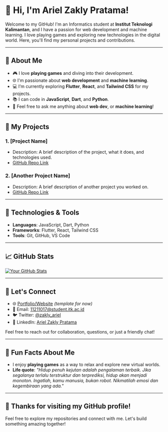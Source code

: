 # 👋 Hi, I'm Ariel Zakly Pratama!

Welcome to my GitHub! I'm an Informatics student at **Institut Teknologi Kalimantan**, and I have a passion for web development and machine learning. I love playing games and exploring new technologies in the digital world. Here, you'll find my personal projects and contributions.

---

## 🌱 About Me

- 🎮 I love **playing games** and diving into their development.
- 🌐 I'm passionate about **web development** and **machine learning**.
- 💻 I’m currently exploring **Flutter**, **React**, and **Tailwind CSS** for my projects.
- 📚 I can code in **JavaScript**, **Dart**, and **Python**.
- 💬 Feel free to ask me anything about **web dev**, or **machine learning**!

---

## 💼 My Projects

### 1. **[Project Name]**
   - Description: A brief description of the project, what it does, and technologies used.
   - [GitHub Repo Link](https://github.com/your-username/project-name)

### 2. **[Another Project Name]**
   - Description: A brief description of another project you worked on.
   - [GitHub Repo Link](https://github.com/your-username/another-project-name)

---

## 🔧 Technologies & Tools

- **Languages**: JavaScript, Dart, Python
- **Frameworks**: Flutter, React, Tailwind CSS
- **Tools**: Git, GitHub, VS Code

---

## 📈 GitHub Stats

[![Your GitHub Stats](https://github-readme-stats.vercel.app/api?username=your-username&show_icons=true&count_private=true&theme=radical)](https://github.com/your-username)

---

## 🤝 Let's Connect

- 🌐 [Portfolio/Website](https://your-website.com) *(template for now)*
- 📧 Email: [11211017@student.itk.ac.id](mailto:11211017@student.itk.ac.id)
- 🐦 Twitter: [@zakly_ariel](https://twitter.com/zakly_ariel)
- 🔗 LinkedIn: [Ariel Zakly Pratama](https://www.linkedin.com/in/ariel-zakly-pratama-1383a8290/)

Feel free to reach out for collaboration, questions, or just a friendly chat!

---

## 📝 Fun Facts About Me

- I enjoy **playing games** as a way to relax and explore new virtual worlds.
- **Life quote**: *"Hidup penuh kejutan adalah pengalaman terbaik. Jika segalanya terlalu terstruktur dan terprediksi, hidup akan menjadi monoton. Ingatlah, kamu manusia, bukan robot. Nikmatilah emosi dan kegembiraan yang ada."*

---

## 🎉 Thanks for visiting my GitHub profile!

Feel free to explore my repositories and connect with me. Let's build something amazing together!
